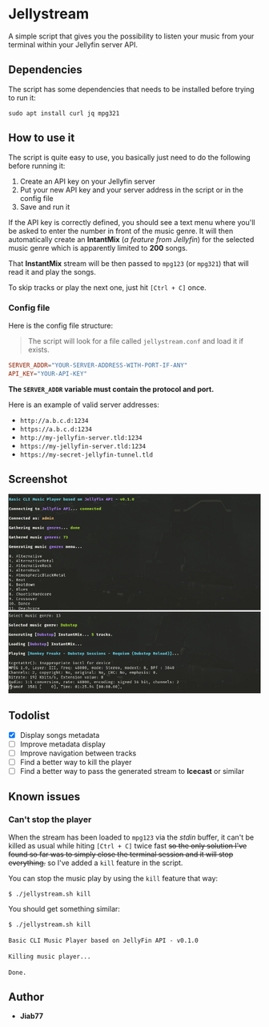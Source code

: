 # Jellystream

A simple script that gives you the possibility to listen your music from your terminal within your Jellyfin server API.

## Dependencies

The script has some dependencies that needs to be installed before trying to run it:

```
sudo apt install curl jq mpg321
```

## How to use it

The script is quite easy to use, you basically just need to do the following before running it:

1. Create an API key on your Jellyfin server
2. Put your new API key and your server address in the script or in the config file
3. Save and run it

If the API key is correctly defined, you should see a text menu where you'll be asked to enter the number in front of the music genre. It will then automatically create an __IntantMix__ (_a feature from Jellyfin_) for the selected music genre which is apparently limited to __200__ songs.

That __InstantMix__ stream will be then passed to `mpg123` (or `mpg321`) that will read it and play the songs.

To skip tracks or play the next one, just hit `[Ctrl + C]` once.

### Config file

Here is the config file structure:

> The script will look for a file called `jellystream.conf` and load it if exists.

```conf
SERVER_ADDR="YOUR-SERVER-ADDRESS-WITH-PORT-IF-ANY"
API_KEY="YOUR-API-KEY"
```

__The `SERVER_ADDR` variable must contain the protocol and port.__

Here is an example of valid server addresses:

* `http://a.b.c.d:1234`
* `https://a.b.c.d:1234`
* `http://my-jellyfin-server.tld:1234`
* `https://my-jellyfin-server.tld:1234`
* `https://my-secret-jellyfin-tunnel.tld`

## Screenshot

![image](screenshot-1.png)
![image](screenshot-2.png)

## Todolist

* [X] Display songs metadata
* [ ] Improve metadata display
* [ ] Improve navigation between tracks
* [ ] Find a better way to kill the player
* [ ] Find a better way to pass the generated stream to __Icecast__ or similar

## Known issues

### Can't stop the player

When the stream has been loaded to `mpg123` via the _stdin_ buffer, it can't be killed as usual while hiting `[Ctrl + C]` twice fast ~~so the only solution I've found so far was to simply close the terminal session and it will stop everything.~~ so I've added a `kill` feature in the script.

You can stop the music play by using the `kill` feature that way:

```console
$ ./jellystream.sh kill
```

You should get something similar:

```console
$ ./jellystream.sh kill

Basic CLI Music Player based on JellyFin API - v0.1.0

Killing music player...

Done.
```

## Author

* __Jiab77__